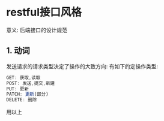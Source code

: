 # restful接口风格

意义: 后端接口的设计规范

## 1. 动词

发送请求的请求类型决定了操作的大致方向: 有如下约定操作类型: 

```js
GET: 获取,读取
POST: 发送,提交,新建
PUT: 更新
PATCH: 更新(部分)
DELETE: 删除
```

用以上